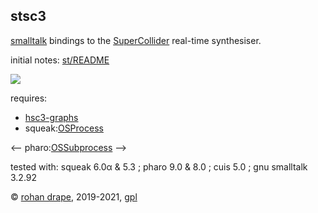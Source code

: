 stsc3
-----

[smalltalk](http://squeak.org/) bindings to the
[SuperCollider](http://audiosynth.com/) real-time synthesiser.

initial notes: [st/README](?t=stsc3&e=st/README)

![](sw/stsc3/lib/png/smalltalk-balloon.png)

requires:

- [hsc3-graphs](?t=hsc3-graphs)
- squeak:[OSProcess](https://wiki.squeak.org/squeak/708)

<-- pharo:[OSSubprocess](https://github.com/pharo-contributions/OSSubprocess/) -->

tested with:
 squeak 6.0α & 5.3 ;
 pharo 9.0 & 8.0 ;
 cuis 5.0 ;
 gnu smalltalk 3.2.92

© [rohan drape](http://rohandrape.net/), 2019-2021, [gpl](http://gnu.org/copyleft/)
